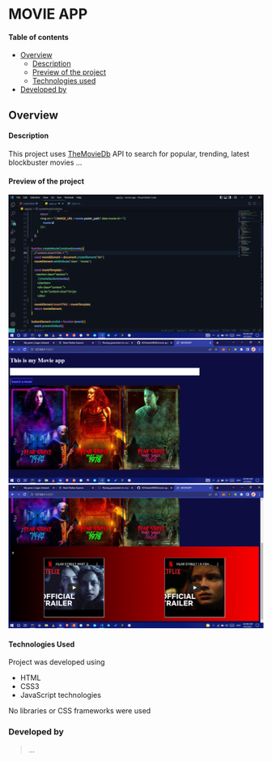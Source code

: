# MOVIE APP

#### Table of contents

-   [Overview](#overview)
    -   [Description](#description)
    -   [Preview of the project](#preview-of-the-project)
    -   [Technologies used](#technologies-used)
-   [Developed by](#developed-by)

## Overview

#### Description

This project uses [TheMovieDb](https://api.themoviedb.org) API to search for popular, trending, latest blockbuster movies
...

#### Preview of the project

![](./screenshots/code.png)
![](./screenshots/iframe1.png)
![](./screenshots/iframe2.png)

#### Technologies Used

Project was developed using

-   HTML
-   CSS3
-   JavaScript technologies

No libraries or CSS frameworks were used

### Developed by

> ...
